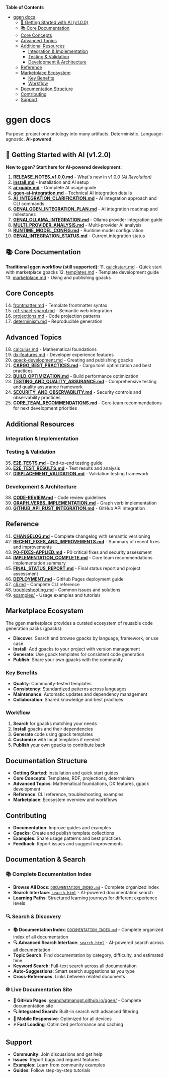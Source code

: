 <!-- START doctoc generated TOC please keep comment here to allow auto update -->
<!-- DON'T EDIT THIS SECTION, INSTEAD RE-RUN doctoc TO UPDATE -->
**Table of Contents**

- [ggen docs](#ggen-docs)
  - [🚀 Getting Started with AI (v1.0.0)](#-getting-started-with-ai-v100)
  - [📚 Core Documentation](#-core-documentation)
  - [Core Concepts](#core-concepts)
  - [Advanced Topics](#advanced-topics)
  - [Additional Resources](#additional-resources)
    - [Integration & Implementation](#integration--implementation)
    - [Testing & Validation](#testing--validation)
    - [Development & Architecture](#development--architecture)
  - [Reference](#reference)
  - [Marketplace Ecosystem](#marketplace-ecosystem)
    - [Key Benefits](#key-benefits)
    - [Workflow](#workflow)
  - [Documentation Structure](#documentation-structure)
  - [Contributing](#contributing)
  - [Support](#support)

<!-- END doctoc generated TOC please keep comment here to allow auto update -->

# ggen docs

Purpose: project one ontology into many artifacts. Deterministic. Language-agnostic. **AI-powered**.

## 🚀 Getting Started with AI (v1.2.0)

**New to ggen? Start here for AI-powered development:**

1. **[RELEASE_NOTES_v1.0.0.md](RELEASE_NOTES_v1.0.0.md)** - What's new in v1.0.0 *(AI Revolution)*
2. **[install.md](install.md)** - Installation and AI setup
3. **[ai-guide.md](ai-guide.md)** - Complete AI usage guide
4. **[ggen-ai-integration.md](ggen-ai-integration.md)** - Technical AI integration details
5. **[AI_INTEGRATION_CLARIFICATION.md](AI_INTEGRATION_CLARIFICATION.md)** - AI integration approach and CLI commands
6. **[GENAI_GGEN_INTEGRATION_PLAN.md](GENAI_GGEN_INTEGRATION_PLAN.md)** - AI integration roadmap and milestones
7. **[GENAI_OLLAMA_INTEGRATION.md](GENAI_OLLAMA_INTEGRATION.md)** - Ollama provider integration guide
8. **[MULTI_PROVIDER_ANALYSIS.md](MULTI_PROVIDER_ANALYSIS.md)** - Multi-provider AI analysis
9. **[RUNTIME_MODEL_CONFIG.md](RUNTIME_MODEL_CONFIG.md)** - Runtime model configuration
10. **[GENAI_INTEGRATION_STATUS.md](GENAI_INTEGRATION_STATUS.md)** - Current integration status

## 📚 Core Documentation

**Traditional ggen workflow (still supported):**
11. [quickstart.md](quickstart.md) - Quick start with marketplace gpacks
12. [templates.md](templates.md) - Template development guide
13. [marketplace.md](marketplace.md) - Using and publishing gpacks

## Core Concepts

14. [frontmatter.md](frontmatter.md) - Template frontmatter syntax
15. [rdf-shacl-sparql.md](rdf-shacl-sparql.md) - Semantic web integration
16. [projections.md](projections.md) - Code projection patterns
17. [determinism.md](determinism.md) - Reproducible generation

## Advanced Topics

18. [calculus.md](calculus.md) - Mathematical foundations
19. [dx-features.md](dx-features.md) - Developer experience features
20. [gpack-development.md](gpack-development.md) - Creating and publishing gpacks
21. **[CARGO_BEST_PRACTICES.md](CARGO_BEST_PRACTICES.md)** - Cargo.toml optimization and best practices
22. **[BUILD_OPTIMIZATION.md](BUILD_OPTIMIZATION.md)** - Build performance optimization
23. **[TESTING_AND_QUALITY_ASSURANCE.md](TESTING_AND_QUALITY_ASSURANCE.md)** - Comprehensive testing and quality assurance framework
24. **[SECURITY_AND_OBSERVABILITY.md](SECURITY_AND_OBSERVABILITY.md)** - Security controls and observability practices
25. **[CORE_TEAM_RECOMMENDATIONS.md](CORE_TEAM_RECOMMENDATIONS.md)** - Core team recommendations for next development priorities

## Additional Resources

### Integration & Implementation

### Testing & Validation
35. **[E2E_TESTS.md](E2E_TESTS.md)** - End-to-end testing guide
36. **[E2E_TEST_RESULTS.md](E2E_TEST_RESULTS.md)** - Test results and analysis
37. **[DISPLACEMENT_VALIDATION.md](DISPLACEMENT_VALIDATION.md)** - Validation testing framework

### Development & Architecture
38. **[CODE-REVIEW.md](CODE-REVIEW.md)** - Code review guidelines
39. **[GRAPH_VERBS_IMPLEMENTATION.md](GRAPH_VERBS_IMPLEMENTATION.md)** - Graph verb implementation
40. **[GITHUB_API_RUST_INTEGRATION.md](GITHUB_API_RUST_INTEGRATION.md)** - GitHub API integration

## Reference

41. **[CHANGELOG.md](CHANGELOG.md)** - Complete changelog with semantic versioning
42. **[RECENT_FIXES_AND_IMPROVEMENTS.md](RECENT_FIXES_AND_IMPROVEMENTS.md)** - Summary of recent fixes and improvements
43. **[P0-FIXES-APPLIED.md](P0-FIXES-APPLIED.md)** - P0 critical fixes and security assessment
44. **[IMPLEMENTATION_COMPLETE.md](IMPLEMENTATION_COMPLETE.md)** - Core team recommendations implementation summary
45. **[FINAL_STATUS_REPORT.md](FINAL_STATUS_REPORT.md)** - Final status report and project assessment
46. **[DEPLOYMENT.md](DEPLOYMENT.md)** - GitHub Pages deployment guide
47. [cli.md](cli.md) - Complete CLI reference
48. [troubleshooting.md](troubleshooting.md) - Common issues and solutions
49. [examples/](examples/) - Usage examples and tutorials

## Marketplace Ecosystem

The ggen marketplace provides a curated ecosystem of reusable code generation packs (gpacks):

- **Discover**: Search and browse gpacks by language, framework, or use case
- **Install**: Add gpacks to your project with version management
- **Generate**: Use gpack templates for consistent code generation
- **Publish**: Share your own gpacks with the community

### Key Benefits

- **Quality**: Community-tested templates
- **Consistency**: Standardized patterns across languages
- **Maintenance**: Automatic updates and dependency management
- **Collaboration**: Shared knowledge and best practices

### Workflow

1. **Search** for gpacks matching your needs
2. **Install** gpacks and their dependencies
3. **Generate** code using gpack templates
4. **Customize** with local templates if needed
5. **Publish** your own gpacks to contribute back

## Documentation Structure

- **Getting Started**: Installation and quick start guides
- **Core Concepts**: Templates, RDF, projections, determinism
- **Advanced Topics**: Mathematical foundations, DX features, gpack development
- **Reference**: CLI reference, troubleshooting, examples
- **Marketplace**: Ecosystem overview and workflows

## Contributing

- **Documentation**: Improve guides and examples
- **Gpacks**: Create and publish template collections
- **Examples**: Share usage patterns and best practices
- **Feedback**: Report issues and suggest improvements

## Documentation & Search

### 📚 **Complete Documentation Index**
- **Browse All Docs**: [`DOCUMENTATION_INDEX.md`](DOCUMENTATION_INDEX.md) - Complete organized index
- **Search Interface**: [`search.html`](search.html) - AI-powered documentation search
- **Learning Paths**: Structured learning journeys for different experience levels

### 🔍 **Search & Discovery**
- **📚 Documentation Index**: [`DOCUMENTATION_INDEX.md`](DOCUMENTATION_INDEX.md) - Complete organized index of all documentation
- **🔍 Advanced Search Interface**: [`search.html`](search.html) - AI-powered search across all documentation
- **Topic Search**: Find documentation by category, difficulty, and estimated time
- **Keyword Search**: Full-text search across all documentation
- **Auto-Suggestions**: Smart search suggestions as you type
- **Cross-References**: Links between related documents

### 🌐 **Live Documentation Site**
- **📖 GitHub Pages**: [seanchatmangpt.github.io/ggen/](https://seanchatmangpt.github.io/ggen/) - Complete documentation site
- **🔍 Integrated Search**: Built-in search with advanced filtering
- **📱 Mobile Responsive**: Optimized for all devices
- **⚡ Fast Loading**: Optimized performance and caching

## Support

- **Community**: Join discussions and get help
- **Issues**: Report bugs and request features
- **Examples**: Learn from community examples
- **Guides**: Follow step-by-step tutorials
